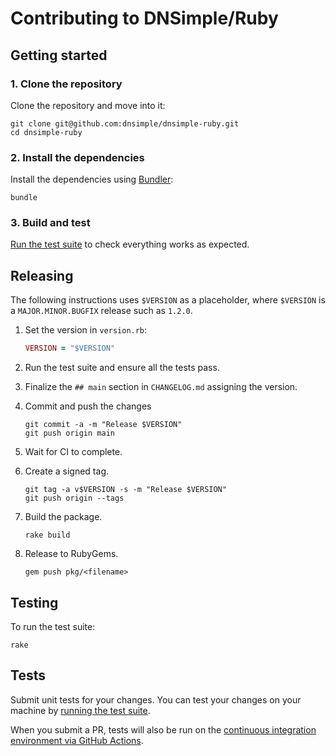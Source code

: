 # Contributing to DNSimple/Ruby

## Getting started

### 1. Clone the repository

Clone the repository and move into it:

```shell
git clone git@github.com:dnsimple/dnsimple-ruby.git
cd dnsimple-ruby
```

### 2. Install the dependencies

Install the dependencies using [Bundler](http://bundler.io/):

```shell
bundle
```

### 3. Build and test

[Run the test suite](#testing) to check everything works as expected.

## Releasing

The following instructions uses `$VERSION` as a placeholder, where `$VERSION` is a `MAJOR.MINOR.BUGFIX` release such as `1.2.0`.

1. Set the version in `version.rb`:

    ```ruby
    VERSION = "$VERSION"
    ```

1. Run the test suite and ensure all the tests pass.

1. Finalize the `## main` section in `CHANGELOG.md` assigning the version.

1. Commit and push the changes

    ```shell
    git commit -a -m "Release $VERSION"
    git push origin main
    ```

1. Wait for CI to complete.

1. Create a signed tag.

    ```shell
    git tag -a v$VERSION -s -m "Release $VERSION"
    git push origin --tags
    ```

1. Build the package.

    ```shell
    rake build
    ```

1. Release to RubyGems.

    ```shell
    gem push pkg/<filename>
    ```

## Testing

To run the test suite:

```shell
rake
```

## Tests

Submit unit tests for your changes. You can test your changes on your machine by [running the test suite](#testing).

When you submit a PR, tests will also be run on the [continuous integration environment via GitHub Actions](https://github.com/dnsimple/dnsimple-ruby/actions).
